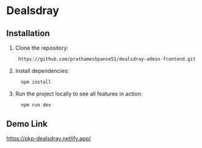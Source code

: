 # Dealsdray

 ## Installation
1. Clone the repository:
    ```sh
     https://github.com/prathameshpanse51/dealsdray-admin-frontend.git
    ```
2. Install dependencies:
    ```sh
      npm install
    ```
3. Run the project locally to see all features in action:
    ```sh
      npm run dev
    ```

 ## Demo Link
 https://pkp-dealsdray.netlify.app/
